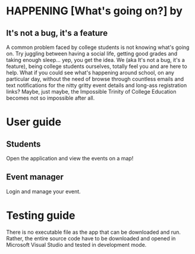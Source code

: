 # HAPPENING [What's going on?] by 
## It's not a bug, it's a feature
A common problem faced by college students is not knowing what's going on. Try juggling between having a social life, getting good grades and taking enough sleep... yep, you get the idea. We (aka It's not a bug, it's a feature), being college students ourselves, totally feel you and are here to help. What if you could see what's happening around school, on any particular day, without the need of browse through countless emails and text notifications for the nitty gritty event details and long-ass registration links? Maybe, just maybe, the Impossible Trinity of College Education becomes not so impossible after all.

# User guide
## Students
Open the application and view the events on a map!
## Event manager
Login and manage your event.

# Testing guide
There is no executable file as the app that can be downloaded and run.
Rather, the entire source code have to be downloaded and opened in Microsoft Visual Studio and tested in development mode.
